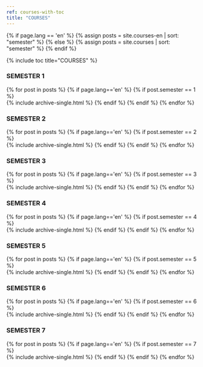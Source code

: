 ```yaml
---
ref: courses-with-toc
title: "COURSES"
---
```


[//]: # (language.)

{% if page.lang == 'en' %}
  {% assign posts = site.courses-en | sort: "semester" %}
{% else %}
  {% assign posts = site.courses | sort: "semester" %}
{% endif %}

[//]: # (assign table.)

{% include toc title="COURSES" %}

[//]: # (create table.)

### SEMESTER 1 

 {% for post in posts %}
   {% if page.lang=='en'  %} 
     {% if post.semester == 1 %}  
       {% include archive-single.html %}
     {% endif %}
   {% endif %}
 {% endfor %}
 
### SEMESTER 2
 
 {% for post in posts %}
   {% if page.lang=='en' %} 
     {% if post.semester == 2 %}  
       {% include archive-single.html %}
     {% endif %}
   {% endif %}
 {% endfor %}

### SEMESTER 3 
 
 {% for post in posts %}
   {% if page.lang=='en' %} 
     {% if post.semester == 3 %}  
       {% include archive-single.html %}
     {% endif %}
   {% endif %}
 {% endfor %}

### SEMESTER 4
 
 {% for post in posts %}
   {% if page.lang=='en' %} 
     {% if post.semester == 4 %}  
       {% include archive-single.html %}
     {% endif %}
   {% endif %}
 {% endfor %}

### SEMESTER 5 
 
 {% for post in posts %}
   {% if page.lang=='en' %} 
     {% if post.semester == 5 %}  
       {% include archive-single.html %}
     {% endif %}
   {% endif %}
 {% endfor %}

### SEMESTER 6 
 
 {% for post in posts %}
   {% if page.lang=='en' %} 
     {% if post.semester == 6 %}  
       {% include archive-single.html %}
     {% endif %}
   {% endif %}
 {% endfor %}

### SEMESTER 7 
 
 {% for post in posts %}
   {% if page.lang=='en' %} 
     {% if post.semester == 7 %}  
       {% include archive-single.html %}
     {% endif %}
   {% endif %}
 {% endfor %}
